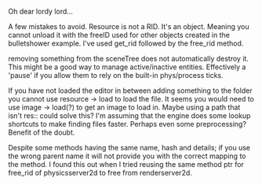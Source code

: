 Oh dear lordy lord...

A few mistakes to avoid. Resource is not a RID. It's an object. Meaning you cannot unload it with the freeID used for other objects created in the bulletshower example. I've used get_rid followed by the free_rid method.

removing something from the sceneTree does not automatically destroy it. This might be a good way to manage active/inactive entities. Effectively a 'pause' if you allow them to rely on the built-in phys/process ticks.

If you have not loaded the editor in between adding something to the folder you cannot use resource -> load to load the file. It seems you would need to use image -> load(?) to get an image to load in. Maybe using a path that isn't res:: could solve this? I'm assuming that the engine does some lookup shortcuts to make finding files faster. Perhaps even some preprocessing? Benefit of the doubt.

Despite some methods having the same name, hash and details; if you use the wrong parent name it will not provide you with the correct mapping to the method. I found this out when I tried reusing the same method ptr for free_rid of physicsserver2d to free from renderserver2d.